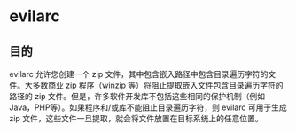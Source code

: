 # evilarc

## 目的
‎evilarc 允许您创建一个 zip 文件，其中包含嵌入路径中包含目录遍历字符的文件。大多数商业 zip 程序（winzip 等）将阻止提取嵌入文件包含目录遍历字符的路径的 zip 文件。但是，许多软件开发库不包括这些相同的保护机制（例如Java，PHP等）。如果程序和/或库不能阻止目录遍历字符，则 evilarc 可用于生成 zip 文件，这些文件一旦提取，就会将文件放置在目标系统上的任意位置。‎